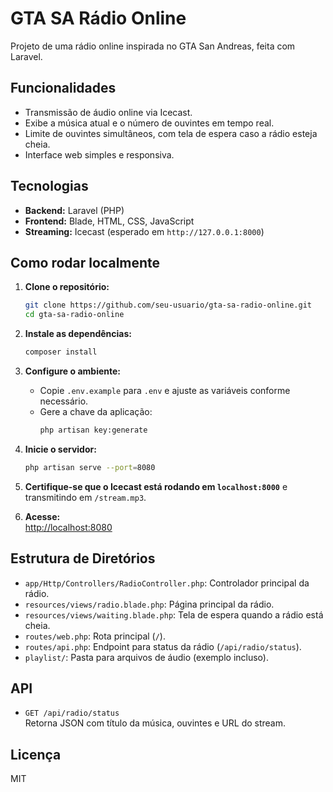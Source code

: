 
# GTA SA Rádio Online

Projeto de uma rádio online inspirada no GTA San Andreas, feita com Laravel.

## Funcionalidades

- Transmissão de áudio online via Icecast.
- Exibe a música atual e o número de ouvintes em tempo real.
- Limite de ouvintes simultâneos, com tela de espera caso a rádio esteja cheia.
- Interface web simples e responsiva.

## Tecnologias

- **Backend:** Laravel (PHP)
- **Frontend:** Blade, HTML, CSS, JavaScript
- **Streaming:** Icecast (esperado em `http://127.0.0.1:8000`)

## Como rodar localmente

1. **Clone o repositório:**
	```bash
	git clone https://github.com/seu-usuario/gta-sa-radio-online.git
	cd gta-sa-radio-online
	```

2. **Instale as dependências:**
	```bash
	composer install
	```

3. **Configure o ambiente:**
	- Copie `.env.example` para `.env` e ajuste as variáveis conforme necessário.
	- Gere a chave da aplicação:
	  ```bash
	  php artisan key:generate
	  ```

4. **Inicie o servidor:**
	```bash
	php artisan serve --port=8080
	```

6. **Certifique-se que o Icecast está rodando em `localhost:8000`** e transmitindo em `/stream.mp3`.

7. **Acesse:**  
	[http://localhost:8080](http://localhost:8080)

## Estrutura de Diretórios

- `app/Http/Controllers/RadioController.php`: Controlador principal da rádio.
- `resources/views/radio.blade.php`: Página principal da rádio.
- `resources/views/waiting.blade.php`: Tela de espera quando a rádio está cheia.
- `routes/web.php`: Rota principal (`/`).
- `routes/api.php`: Endpoint para status da rádio (`/api/radio/status`).
- `playlist/`: Pasta para arquivos de áudio (exemplo incluso).

## API

- `GET /api/radio/status`  
  Retorna JSON com título da música, ouvintes e URL do stream.

## Licença

MIT
